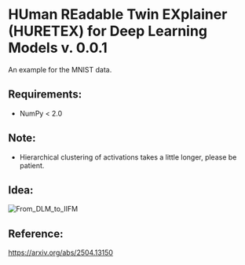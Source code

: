 # HUman REadable Twin EXplainer (HURETEX) for Deep Learning Models v. 0.0.1

An example for the MNIST data.

## Requirements:

- NumPy < 2.0

## Note:

- Hierarchical clustering of activations takes a little longer, please be patient.

## Idea:

![From_DLM_to_IIFM](https://github.com/user-attachments/assets/f9a5a70d-0cd3-486a-bd2a-7260911a859b)

## Reference:

https://arxiv.org/abs/2504.13150

<!--
**huretex/huretex** is a ✨ _special_ ✨ repository because its `README.md` (this file) appears on your GitHub profile.

Here are some ideas to get you started:

- 🔭 I’m currently working on ...
- 🌱 I’m currently learning ...
- 👯 I’m looking to collaborate on ...
- 🤔 I’m looking for help with ...
- 💬 Ask me about ...
- 📫 How to reach me: ...
- 😄 Pronouns: ...
- ⚡ Fun fact: ...
-->
